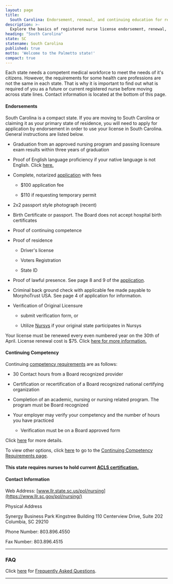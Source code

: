 ```yaml
---
layout: page
title:
  South Carolina: Endorsement, renewal, and continuing education for registered nurse license
description: >-
  Explore the basics of registered nurse license endorsement, renewal, and continuing education in South Carolina. Stay informed and meet the requirements for your nursing profession.
heading: "South Carolina"
state: SC
statename: South Carolina
published: true
motto: 'Welcome to the Palmetto state!'
compact: true
---
```


Each state needs a competent medical workforce to meet the needs of it's citizens. However, the requirements for some health care professions are not the same in each state. That is why it is important to find out what is required of you as a future or current registered nurse before moving across state lines. Contact information is located at the bottom of this page.

#### Endorsements

South Carolina is a compact state. If you are moving to South Carolina or claiming it as your primary state of residence, you will need to apply for application by endorsement in order to use your license in South Carolina. General instructions are listed below.

*   Graduation from an approved nursing program and passing licensure exam results within three years of graduation
    
*   Proof of English language proficiency if your native language is not English. Click [here.](https://www.llr.sc.gov/POL/Nursing/PDF/English%20Proficiency.pdf)
    
*   Complete, notarized [application](https://www.llr.sc.gov/POL/Nursing/pdf/RN_LPN_Endorsement.pdf) with fees
    
    *   $100 application fee
        
    *   $110 if requesting temporary permit
        
*   2x2 passport style photograph (recent)
    
*   Birth Certificate or passport. The Board does not accept hospital birth certificates
    
*   Proof of continuing competence
    
*   Proof of residence
    
    *   Driver's license
        
    *   Voters Registration
        
    *   State ID
        
*   Proof of lawful presence. See page 8 and 9 of the [application](https://www.llr.sc.gov/POL/Nursing/pdf/RN_LPN_Endorsement.pdf).
    
*   Criminal back ground check with applicable fee made payable to MorphoTrust USA. See page 4 of application for information.
    
*   Verification of Original Licensure
    
    *   submit verification form, or
        
    *   Utilize [Nursys](https://www.nursys.com) if your original state participates in Nursys
        

Your license must be renewed every even numbered year on the 30th of April. License renewal cost is $75. Click [here for more information.](https://www.llr.sc.gov/index.asp?file=inc/Boards.htm)

#### Continuing Competency

Continuing [competency requirements](https://www.llr.sc.gov/POL/Nursing/pdf/CompetencyCriteria.pdf) are as follows:

*   30 Contact hours from a Board recognized provider
    
*   Certification or recertification of a Board recognized national certifying organization
    
*   Completion of an academic, nursing or nursing related program. The program must be Board recognized
    
*   Your employer may verify your competency and the number of hours you have practiced
    
    *   Verification must be on a Board approved form
        

Click [here](https://www.llr.sc.gov/POL/Nursing/pdf/CompetencyCriteria.pdf) for more details.

To view other options, click [here](https://www.ncbon.com/dcp/i/licensurelisting-renewalreinstatement-continuing-competence-requirements) to go to the [Continuing Competency Requirements page](https://www.ncbon.com/dcp/i/licensurelisting-renewalreinstatement-continuing-competence-requirements).

#### This state requires nurses to hold current [ACLS certification.](https://www.acls.net/south-carolina-acls-pals-bls.htm)

#### Contact Information

Web Address: [www.llr.state.sc.us/pol/nursing](https://www.llr.sc.gov/pol/nursing/)

Physical Address

Synergy Business Park
Kingstree Building
110 Centerview Drive, Suite 202
Columbia, SC 29210

Phone Number: 803.896.4550

Fax Number: 803.896.4515

* * *

### FAQ

Click [here](https://www.llr.sc.gov/POL/Nursing/index.asp?file=faq.htm) for [Frequently Asked Questions](https://www.llr.sc.gov/POL/Nursing/index.asp?file=faq.htm).

* * *